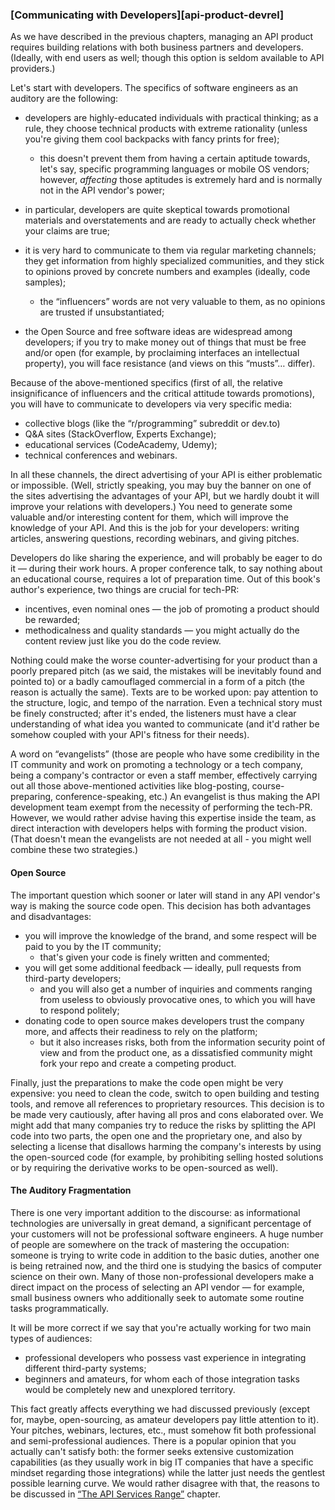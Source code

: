 ### [Communicating with Developers][api-product-devrel]

As we have described in the previous chapters, managing an API product requires building relations with both business partners and developers. (Ideally, with end users as well; though this option is seldom available to API providers.)

Let's start with developers. The specifics of software engineers as an auditory are the following:

  * developers are highly-educated individuals with practical thinking; as a rule, they choose technical products with extreme rationality (unless you're giving them cool backpacks with fancy prints for free);

      * this doesn't prevent them from having a certain aptitude towards, let's say, specific programming languages or mobile OS vendors; however, *affecting* those aptitudes is extremely hard and is normally not in the API vendor's power;

  * in particular, developers are quite skeptical towards promotional materials and overstatements and are ready to actually check whether your claims are true;

  * it is very hard to communicate to them via regular marketing channels; they get information from highly specialized communities, and they stick to opinions proved by concrete numbers and examples (ideally, code samples);

      * the “influencers” words are not very valuable to them, as no opinions are trusted if unsubstantiated;

  * the Open Source and free software ideas are widespread among developers; if you try to make money out of things that must be free and/or open (for example, by proclaiming interfaces an intellectual property), you will face resistance (and views on this “musts”… differ).

Because of the above-mentioned specifics (first of all, the relative insignificance of influencers and the critical attitude towards promotions), you will have to communicate to developers via very specific media:
  * collective blogs (like the “r/programming” subreddit or dev.to)
  * Q&A sites (StackOverflow, Experts Exchange);
  * educational services (CodeAcademy, Udemy);
  * technical conferences and webinars.

In all these channels, the direct advertising of your API is either problematic or impossible. (Well, strictly speaking, you may buy the banner on one of the sites advertising the advantages of your API, but we hardly doubt it will improve your relations with developers.) You need to generate some valuable and/or interesting content for them, which will improve the knowledge of your API. And this is the job for your developers: writing articles, answering questions, recording webinars, and giving pitches.

Developers do like sharing the experience, and will probably be eager to do it — during their work hours. A proper conference talk, to say nothing about an educational course, requires a lot of preparation time. Out of this book's author's experience, two things are crucial for tech-PR:
  * incentives, even nominal ones — the job of promoting a product should be rewarded;
  * methodicalness and quality standards — you might actually do the content review just like you do the code review.

Nothing could make the worse counter-advertising for your product than a poorly prepared pitch (as we said, the mistakes will be inevitably found and pointed to) or a badly camouflaged commercial in a form of a pitch (the reason is actually the same). Texts are to be worked upon: pay attention to the structure, logic, and tempo of the narration. Even a technical story must be finely constructed; after it's ended, the listeners must have a clear understanding of what idea you wanted to communicate (and it'd rather be somehow coupled with your API's fitness for their needs).

A word on “evangelists” (those are people who have some credibility in the IT community and work on promoting a technology or a tech company, being a company's contractor or even a staff member, effectively carrying out all those above-mentioned activities like blog-posting, course-preparing, conference-speaking, etc.) An evangelist is thus making the API development team exempt from the necessity of performing the tech-PR. However, we would rather advise having this expertise inside the team, as direct interaction with developers helps with forming the product vision. (That doesn't mean the evangelists are not needed at all - you might well combine these two strategies.)

#### Open Source

The important question which sooner or later will stand in any API vendor's way is making the source code open. This decision has both advantages and disadvantages:
  * you will improve the knowledge of the brand, and some respect will be paid to you by the IT community;
      * that's given your code is finely written and commented;
  * you will get some additional feedback — ideally, pull requests from third-party developers;
      * and you will also get a number of inquiries and comments ranging from useless to obviously provocative ones, to which you will have to respond politely;
  * donating code to open source makes developers trust the company more, and affects their readiness to rely on the platform;
      * but it also increases risks, both from the information security point of view and from the product one, as a dissatisfied community might fork your repo and create a competing product.

Finally, just the preparations to make the code open might be very expensive: you need to clean the code, switch to open building and testing tools, and remove all references to proprietary resources. This decision is to be made very cautiously, after having all pros and cons elaborated over. We might add that many companies try to reduce the risks by splitting the API code into two parts, the open one and the proprietary one, and also by selecting a license that disallows harming the company's interests by using the open-sourced code (for example, by prohibiting selling hosted solutions or by requiring the derivative works to be open-sourced as well).

#### The Auditory Fragmentation

There is one very important addition to the discourse: as informational technologies are universally in great demand, a significant percentage of your customers will not be professional software engineers. A huge number of people are somewhere on the track of mastering the occupation: someone is trying to write code in addition to the basic duties, another one is being retrained now, and the third one is studying the basics of computer science on their own. Many of those non-professional developers make a direct impact on the process of selecting an API vendor — for example, small business owners who additionally seek to automate some routine tasks programmatically.

It will be more correct if we say that you're actually working for two main types of audiences:
  * professional developers who possess vast experience in integrating different third-party systems;
  * beginners and amateurs, for whom each of those integration tasks would be completely new and unexplored territory.

This fact greatly affects everything we had discussed previously (except for, maybe, open-sourcing, as amateur developers pay little attention to it). Your pitches, webinars, lectures, etc., must somehow fit both professional and semi-professional audiences. There is a popular opinion that you actually can't satisfy both: the former seeks extensive customization capabilities (as they usually work in big IT companies that have a specific mindset regarding those integrations) while the latter just needs the gentlest possible learning curve. We would rather disagree with that, the reasons to be discussed in [“The API Services Range”](#api-product-range) chapter.

